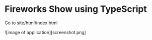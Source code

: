 # Fireworks Show using TypeScript
Go to site/html/index.html

![image of application][screenshot.png]
